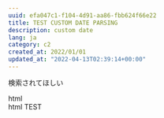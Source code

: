 ```yaml
---
uuid: efa047c1-f104-4d91-aa86-fbb624f66e22
title: TEST CUSTOM DATE PARSING
description: custom date
lang: ja
category: c2
created_at: 2022/01/01
updated_at: "2022-04-13T02:39:14+00:00"
---
```


検索されてほしい

<summary><detail>html</detail></summary>

<summary>
    <detail>html</detail>
    TEST
</summary>